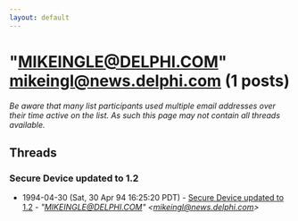 ```yaml
---
layout: default
---
```


# "MIKEINGLE@DELPHI.COM" <mikeingl@news.delphi.com> (1 posts)

_Be aware that many list participants used multiple email addresses over their time active on the list. As such this page may not contain all threads available._

## Threads

### Secure Device updated to 1.2
+ 1994-04-30 (Sat, 30 Apr 94 16:25:20 PDT) - [Secure Device updated to 1.2](/archive/1994/04/78890dadb8532a1cf50efadf12ef9a0d180f7877db8721381100db07543f3a4a) - _"MIKEINGLE@DELPHI.COM" \<mikeingl@news.delphi.com\>_

